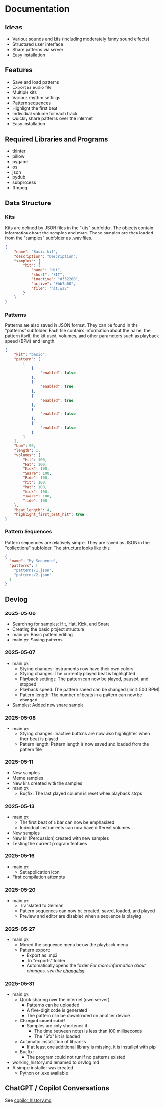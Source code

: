 # Documentation
## Ideas
- Various sounds and kits (including moderately funny sound effects)
- Structured user interface
- Share patterns via server
- Easy installation

## Features
- Save and load patterns
- Export as audio file
- Multiple kits
- Various rhythm settings
- Pattern sequences
- Highlight the first beat
- Individual volume for each track
- Quickly share patterns over the internet
- Easy installation

## Required Libraries and Programs
- tkinter
- pillow
- pygame
- os
- json
- pydub
- subprocess
- ffmpeg

## Data Structure
### Kits
Kits are defined by JSON files in the "kits" subfolder. The objects contain information about the samples and more. These samples are then loaded from the "samples" subfolder as .wav files.
```json
{
    "name": "Basic kit",
    "description": "Description",
    "samples": {
        "hit": {
            "name": "Hit",
            "short": "HIT",
            "inactive": "#332200",
            "active": "#bb7a00",
            "file": "hit.wav"
        }
    }
}
```
### Patterns
Patterns are also saved in JSON format. They can be found in the "patterns" subfolder. Each file contains information about the name, the pattern itself, the kit used, volumes, and other parameters such as playback speed (BPM) and length.
```json
{
    "kit": "basic",
    "pattern": [
        [
            {
                "enabled": false
            },
            {
                "enabled": true
            },
            {
                "enabled": true
            },
            {
                "enabled": false
            },
            {
                "enabled": false
            }
        ]
    ],
    "bpm": 90,
    "length": 1,
    "volumes": {
        "Hit": 100,
        "Hat": 100,
        "Kick": 100,
        "Snare": 100,
        "Ride": 100,
        "hit": 100,
        "hat": 100,
        "kick": 100,
        "snare": 100,
        "ride": 100
    },
    "beat_length": 4,
    "highlight_first_beat_hit": true
}
```
### Pattern Sequences
Pattern sequences are relatively simple. They are saved as JSON in the "collections" subfolder. The structure looks like this:
```json
{
  "name": "My Sequence",
  "patterns": [
    "patterns/1.json",
    "patterns/2.json"
  ]
}
```

## Devlog
### 2025-05-06
- Searching for samples: Hit, Hat, Kick, and Snare
- Creating the basic project structure
- main.py: Basic pattern editing
- main.py: Saving patterns
### 2025-05-07
- main.py: 
    - Styling changes: Instruments now have their own colors
    - Styling changes: The currently played beat is highlighted
    - Playback settings: The pattern can now be played, paused, and stopped
    - Playback speed: The pattern speed can be changed (limit: 500 BPM)
    - Pattern length: The number of beats in a pattern can now be changed
- Samples: Added new snare sample
### 2025-05-08
- main.py:
    - Styling changes: Inactive buttons are now also highlighted when their beat is played
    - Pattern length: Pattern length is now saved and loaded from the pattern file
### 2025-05-11
- New samples
- Meme samples
- New kits created with the samples
- main.py:
    - Bugfix: The last played column is reset when playback stops
### 2025-05-13
- main.py:
    - The first beat of a bar can now be emphasized
    - Individual instruments can now have different volumes
- New samples
- New kit (Percussion) created with new samples
- Testing the current program features
### 2025-05-16
- main.py:
    - Set application icon
- First compilation attempts
### 2025-05-20
- main.py:
    - Translated to German
    - Pattern sequences can now be created, saved, loaded, and played
    - Preview and editor are disabled when a sequence is playing
### 2025-05-27
- main.py:
    - Moved the sequence menu below the playback menu
    - Pattern export:
        - Export as .mp3
        - To "exports" folder
        - Automatically opens the folder
*For more information about changes, see the [changelog](https://github.com/sossinayDev/synthesizer/activity?ref=main)*
### 2025-05-31
- main.py:
    - Quick sharing over the internet (own server)
        - Patterns can be uploaded
        - A five-digit code is generated
        - The pattern can be downloaded on another device
    - Changed sound cutoff
        - Samples are only shortened if:
            - The time between notes is less than 100 milliseconds
            - The "Sfx" kit is loaded
    - Automatic installation of libraries
        - If at least one additional library is missing, it is installed with pip
    - Bugfix:
        - The program could not run if no patterns existed
- working_history.md renamed to devlog.md
- A simple installer was created
    - Python or .exe available

## ChatGPT / Copilot Conversations
See [copilot_history.md](copilot_history.md)